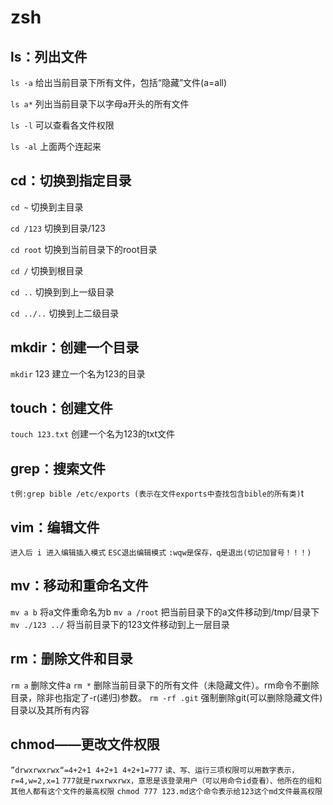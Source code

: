 # zsh
## ls：列出文件
```ls -a``` 给出当前目录下所有文件，包括“隐藏”文件(a=all)

```ls a*``` 列出当前目录下以字母a开头的所有文件

```ls -l``` 可以查看各文件权限

```ls -al``` 上面两个连起来
## cd：切换到指定目录
```cd ~``` 切换到主目录

```cd /123``` 切换到目录/123

```cd root``` 切换到当前目录下的root目录

```cd /``` 切换到根目录

```cd ..``` 切换到到上一级目录

```cd ../..``` 切换到上二级目录
## mkdir：创建一个目录
```mkdir``` 123 建立一个名为123的目录
## touch：创建文件
```touch 123.txt``` 创建一个名为123的txt文件
## grep：搜索文件
```t例:grep bible /etc/exports (表示在文件exports中查找包含bible的所有类)```t
## vim：编辑文件
```进入后 i 进入编辑插入模式```
```ESC退出编辑模式```
```:wqw是保存，q是退出(切记加冒号！！！)```
## mv：移动和重命名文件
```mv a b``` 将a文件重命名为b
```mv a /root``` 把当前目录下的a文件移动到/tmp/目录下
```mv ./123 ../``` 将当前目录下的123文件移动到上一层目录
## rm：删除文件和目录
```rm a``` 删除文件a
```rm *``` 删除当前目录下的所有文件（未隐藏文件）。rm命令不删除目录，除非也指定了-r(递归)参数。
```rm -rf .git``` 强制删除git(可以删除隐藏文件)目录以及其所有内容
## chmod——更改文件权限
```”drwxrwxrwx“=4+2+1 4+2+1 4+2+1=777```
```读、写、运行三项权限可以用数字表示，r=4,w=2,x=1```
```777就是rwxrwxrwx，意思是该登录用户（可以用命令id查看）、他所在的组和其他人都有这个文件的最高权限```
```chmod 777 123.md这个命令表示给123这个md文件最高权限```
